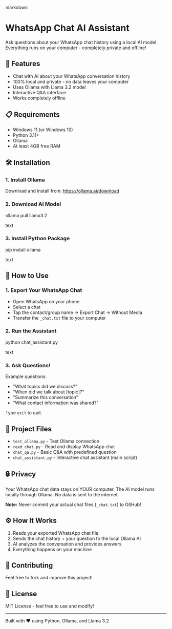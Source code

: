 markdown
# WhatsApp Chat AI Assistant

Ask questions about your WhatsApp chat history using a local AI model. Everything runs on your computer - completely private and offline!

## 🚀 Features

- Chat with AI about your WhatsApp conversation history
- 100% local and private - no data leaves your computer
- Uses Ollama with Llama 3.2 model
- Interactive Q&A interface
- Works completely offline

## 📋 Requirements

- Windows 11 (or Windows 10)
- Python 3.11+
- Ollama
- At least 4GB free RAM

## 🛠️ Installation

### 1. Install Ollama
Download and install from: https://ollama.ai/download

### 2. Download AI Model
ollama pull llama3.2

text

### 3. Install Python Package
pip install ollama

text

## 📱 How to Use

### 1. Export Your WhatsApp Chat
- Open WhatsApp on your phone
- Select a chat
- Tap the contact/group name → Export Chat → Without Media
- Transfer the `_chat.txt` file to your computer

### 2. Run the Assistant
python chat_assistant.py

text

### 3. Ask Questions!
Example questions:
- "What topics did we discuss?"
- "When did we talk about [topic]?"
- "Summarize this conversation"
- "What contact information was shared?"

Type `exit` to quit.

## 📁 Project Files

- `test_ollama.py` - Test Ollama connection
- `read_chat.py` - Read and display WhatsApp chat
- `chat_qa.py` - Basic Q&A with predefined question
- `chat_assistant.py` - Interactive chat assistant (main script)

## 🔒 Privacy

Your WhatsApp chat data stays on YOUR computer. The AI model runs locally through Ollama. No data is sent to the internet.

**Note:** Never commit your actual chat files (`_chat.txt`) to GitHub!

## ⚙️ How It Works

1. Reads your exported WhatsApp chat file
2. Sends the chat history + your question to the local Ollama AI
3. AI analyzes the conversation and provides answers
4. Everything happens on your machine

## 🤝 Contributing

Feel free to fork and improve this project!

## 📄 License

MIT License - feel free to use and modify!

---

Built with ❤️ using Python, Ollama, and Llama 3.2
